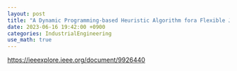 ```yaml
---
layout: post
title: "A Dynamic Programming-based Heuristic Algorithm fora Flexible Job Shop Scheduling Problem of a Matrix System in Automotive Industry"
date: 2023-06-16 19:42:00 +0900
categories: IndustrialEngineering
use_math: true
---
```


https://ieeexplore.ieee.org/document/9926440
